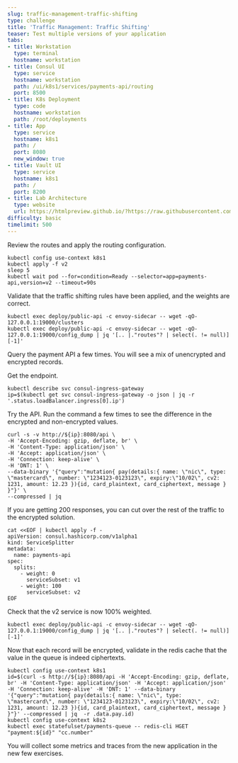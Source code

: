 ```yaml
---
slug: traffic-management-traffic-shifting
type: challenge
title: 'Traffic Management: Traffic Shifting'
teaser: Test multiple versions of your application
tabs:
- title: Workstation
  type: terminal
  hostname: workstation
- title: Consul UI
  type: service
  hostname: workstation
  path: /ui/k8s1/services/payments-api/routing
  port: 8500
- title: K8s Deployment
  type: code
  hostname: workstation
  path: /root/deployments
- title: App
  type: service
  hostname: k8s1
  path: /
  port: 8080
  new_window: true
- title: Vault UI
  type: service
  hostname: k8s1
  path: /
  port: 8200
- title: Lab Architecture
  type: website
  url: https://htmlpreview.github.io/?https://raw.githubusercontent.com/hashicorp/field-workshops-consul/master/instruqt-tracks/consul-life-of-a-developer/assets/diagrams/diagrams.html
difficulty: basic
timelimit: 500
---
```

Review the routes and apply the routing configuration.  <br>

```
kubectl config use-context k8s1
kubectl apply -f v2
sleep 5
kubectl wait pod --for=condition=Ready --selector=app=payments-api,version=v2 --timeout=90s
```

Validate that the traffic shifting rules have been applied, and the weights are correct.

```
kubectl exec deploy/public-api -c envoy-sidecar -- wget -qO- 127.0.0.1:19000/clusters
kubectl exec deploy/public-api -c envoy-sidecar -- wget -qO- 127.0.0.1:19000/config_dump | jq '[.. |."routes"? | select(. != null)][-1]'
```

Query the payment API a few times.
You will see a mix of unencrypted and encrypted records. <br>


Get the endpoint. <br>

```
kubectl describe svc consul-ingress-gateway
ip=$(kubectl get svc consul-ingress-gateway -o json | jq -r '.status.loadBalancer.ingress[0].ip')
```

Try the API. Run the command a few times to see the difference in the encrypted and non-encrypted values. <br>

```
curl -s -v http://${ip}:8080/api \
-H 'Accept-Encoding: gzip, deflate, br' \
-H 'Content-Type: application/json' \
-H 'Accept: application/json' \
-H 'Connection: keep-alive' \
-H 'DNT: 1' \
--data-binary '{"query":"mutation{ pay(details:{ name: \"nic\", type: \"mastercard\", number: \"1234123-0123123\", expiry:\"10/02\", cv2: 1231, amount: 12.23 }){id, card_plaintext, card_ciphertext, message } }"}' \
--compressed | jq
```

If you are getting 200 responses, you can cut over the rest of the traffic to the encrypted solution. <br>

```
cat <<EOF | kubectl apply -f -
apiVersion: consul.hashicorp.com/v1alpha1
kind: ServiceSplitter
metadata:
  name: payments-api
spec:
  splits:
    - weight: 0
      serviceSubset: v1
    - weight: 100
      serviceSubset: v2
EOF
```

Check that the v2 service is now 100% weighted. <br>

```
kubectl exec deploy/public-api -c envoy-sidecar -- wget -qO- 127.0.0.1:19000/config_dump | jq '[.. |."routes"? | select(. != null)][-1]'
```

Now that each record will be encrypted, validate in the redis cache that the value in the queue is indeed ciphertexts.

```
kubectl config use-context k8s1
id=$(curl -s http://${ip}:8080/api -H 'Accept-Encoding: gzip, deflate, br' -H 'Content-Type: application/json' -H 'Accept: application/json' -H 'Connection: keep-alive' -H 'DNT: 1' --data-binary '{"query":"mutation{ pay(details:{ name: \"nic\", type: \"mastercard\", number: \"1234123-0123123\", expiry:\"10/02\", cv2: 1231, amount: 12.23 }){id, card_plaintext, card_ciphertext, message } }"}' --compressed | jq  -r .data.pay.id)
kubectl config use-context k8s2
kubectl exec statefulset/payments-queue -- redis-cli HGET "payment:${id}" "cc.number"
```

You will collect some metrics and traces from the new application in the new few exercises.
